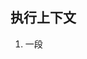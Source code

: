 ## 执行上下文
1. 一段<script>
> 全局：变量定义、函数声明、this相当于window
![](https://ws2.sinaimg.cn/large/006tNc79gy1fn02nhzky5j30hs02sjrb.jpg)
2. 或者是一个函数
> 函数：变量定义、函数声明、this、arguments、window

## this的变化场景
- 作为构造函数执行
- 作为对象属性执行
- 作为普通函数执行
- call apply bind

## 作用域链与原型链的区别
- 作用域链:函数内部求值某个变量时起作用。
- 原型链:外部调用引用类型(数组，函数，对象)的属性时起作用。
- 详情见scope.html

## 如何理解作用域
1. 自由变量
2. 作用域链，即自由变量的查找
3. 闭包的两个场景

## 自由变量查找过程
执行函数在哪里定义在哪里开始查找，与this无关，比如sayHello是在fn1里面定义的，那么查找自由变量hello时是fn1->window，虽然sayHello
内打印this结果是window但并不会直接从外部开始查找hello,所以console.log('sayHello:',hello)结果是'inner hello'
````
   var hello = 'outer hello';
    var obj = {
        fn1: function () {
            var hello = 'inner hello';
            function sayHello() {
                console.log('sayHello:',hello);
                console.log('sayHello:',this);
            }

            console.log('obj.fn scope:',this);
            sayHello();
        },
        fn2:function () {
            console.log('fn2');
        }
    };

    obj.fn1();
````
